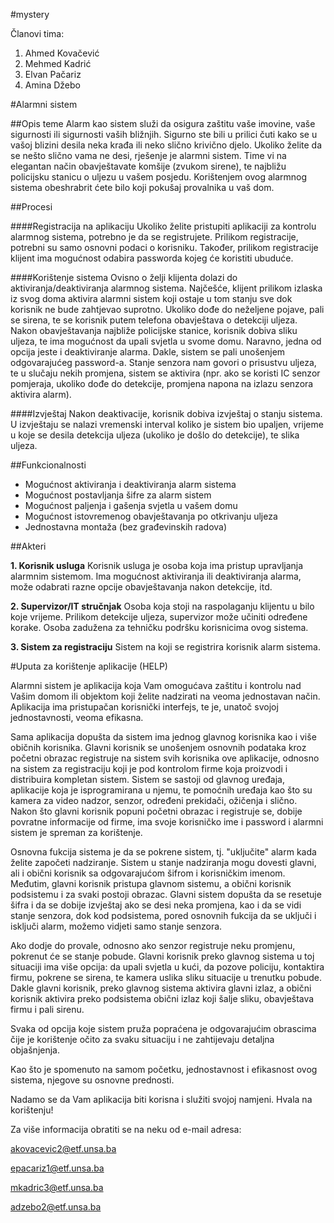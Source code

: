 ﻿#mystery


Članovi tima:

1. Ahmed Kovačević
2. Mehmed Kadrić
3. Elvan Pačariz
4. Amina Džebo



#Alarmni sistem


##Opis teme
Alarm kao sistem služi da osigura zaštitu vaše imovine, vaše sigurnosti ili sigurnosti vaših bližnjih. Sigurno ste bili u prilici čuti kako se u vašoj blizini desila neka krađa ili neko slično krivično djelo. Ukoliko želite da se nešto slično vama ne desi, rješenje je alarmni sistem. Time vi na elegantan način obavještavate komšije (zvukom sirene), te najbližu policijsku stanicu o uljezu u vašem posjedu. Korištenjem ovog alarmnog sistema obeshrabrit ćete bilo koji pokušaj provalnika u vaš dom.


##Procesi

####Registracija na aplikaciju
Ukoliko želite pristupiti aplikaciji za kontrolu alarmnog sistema, potrebno je da se registrujete. Prilikom registracije, potrebni su samo osnovni podaci o korisniku. Također, prilikom registracije klijent ima mogućnost odabira passworda kojeg će koristiti ubuduće.

####Korištenje sistema
Ovisno o želji klijenta dolazi do aktiviranja/deaktiviranja alarmnog sistema. Najčešće, klijent prilikom izlaska iz svog doma aktivira alarmni sistem koji ostaje u tom stanju sve dok korisnik ne bude zahtjevao suprotno. Ukoliko dođe do neželjene pojave, pali se sirena, te se korisnik putem telefona obavještava o detekciji uljeza. Nakon obavještavanja najbliže policijske stanice, korisnik dobiva sliku uljeza, te ima mogućnost da upali svjetla u svome domu. Naravno, jedna od opcija jeste i deaktiviranje alarma. Dakle, sistem se pali unošenjem odgovarajućeg password-a. Stanje senzora nam govori o prisustvu uljeza, te u slučaju nekih promjena, sistem se aktivira (npr. ako se koristi IC senzor pomjeraja, ukoliko dođe do detekcije, promjena napona na izlazu senzora aktivira alarm).

####Izvještaj
Nakon deaktivacije, korisnik dobiva izvještaj o stanju sistema. U izvještaju se nalazi vremenski interval koliko je sistem bio upaljen, vrijeme u koje se desila detekcija uljeza (ukoliko je došlo do detekcije), te slika uljeza.


##Funkcionalnosti

- Mogućnost aktiviranja i deaktiviranja alarm sistema
- Mogućnost postavljanja šifre za alarm sistem
- Mogućnost paljenja i gašenja svjetla u vašem domu
- Mogućnost istovremenog obavještavanja po otkrivanju uljeza
- Jednostavna montaža (bez građevinskih radova) 

##Akteri

**1. Korisnik usluga**
Korisnik usluga je osoba koja ima pristup upravljanja alarmnim sistemom. Ima mogućnost aktiviranja ili deaktiviranja alarma, može odabrati razne opcije obavještavanja nakon detekcije, itd.

**2. Supervizor/IT stručnjak**
Osoba koja stoji na raspolaganju klijentu u bilo koje vrijeme. Prilikom detekcije uljeza, supervizor može učiniti određene korake.
Osoba zadužena za tehničku podršku korisnicima ovog sistema.

**3. Sistem za registraciju**
Sistem na koji se registrira korisnik alarm sistema.


#Uputa za korištenje aplikacije (HELP)

Alarmni sistem je aplikacija koja Vam omogućava zaštitu i kontrolu nad Vašim domom ili objektom koji želite nadzirati na veoma jednostavan način. Aplikacija ima pristupačan korisnički interfejs, te je, unatoč svojoj jednostavnosti, veoma efikasna.

Sama aplikacija dopušta da sistem ima jednog glavnog korisnika kao i više običnih korisnika. Glavni korisnik se  unošenjem osnovnih podataka kroz početni obrazac registruje na sistem svih korisnika ove aplikacije, odnosno na sistem za registraciju koji je pod kontrolom firme koja proizvodi i distribuira kompletan sistem. Sistem se sastoji od glavnog uređaja, aplikacije koja je isprogramirana u njemu, te pomoćnih uređaja kao što su kamera za video nadzor, senzor, određeni prekidači, ožičenja i slično. Nakon što glavni korisnik popuni početni obrazac i registruje se, dobije povratne informacije od firme, ima svoje korisničko ime i password i alarmni sistem je spreman za korištenje.
 
Osnovna fukcija sistema je da se pokrene sistem, tj. "uključite" alarm kada želite započeti nadziranje. Sistem u stanje nadziranja mogu dovesti glavni, ali i obični korisnik sa odgovarajućom šifrom i korisničkim imenom. Međutim, glavni korisnik pristupa glavnom sistemu, a obični korisnik podsistemu i za svaki postoji obrazac. Glavni sistem dopušta da se resetuje šifra i da se dobije izvještaj ako se desi neka promjena, kao i da se vidi stanje senzora, dok kod podsistema, pored osnovnih fukcija da se uključi i isključi alarm, možemo vidjeti samo stanje senzora. 

Ako dodje do provale, odnosno ako senzor registruje neku promjenu, pokrenut će se stanje pobude. Glavni korisnik preko glavnog sistema u toj situaciji ima više opcija: da upali svjetla u kući, da pozove policiju, kontaktira firmu, pokrene se sirena, te kamera uslika sliku situacije u trenutku pobude. Dakle glavni korisnik, preko glavnog sistema aktivira glavni izlaz, a obični korisnik aktivira preko podsistema obični izlaz koji šalje sliku, obavještava firmu i pali sirenu. 

Svaka od opcija koje sistem pruža popraćena je odgovarajućim obrascima čije je korištenje očito za svaku situaciju i ne zahtijevaju detaljna objašnjenja.

Kao što je spomenuto na samom početku, jednostavnost i efikasnost ovog sistema, njegove su osnovne prednosti.

Nadamo se da Vam aplikacija biti korisna i služiti svojoj namjeni.
Hvala na korištenju!

Za više informacija obratiti se na neku od e-mail adresa:
 
akovacevic2@etf.unsa.ba

epacariz1@etf.unsa.ba

mkadric3@etf.unsa.ba

adzebo2@etf.unsa.ba
